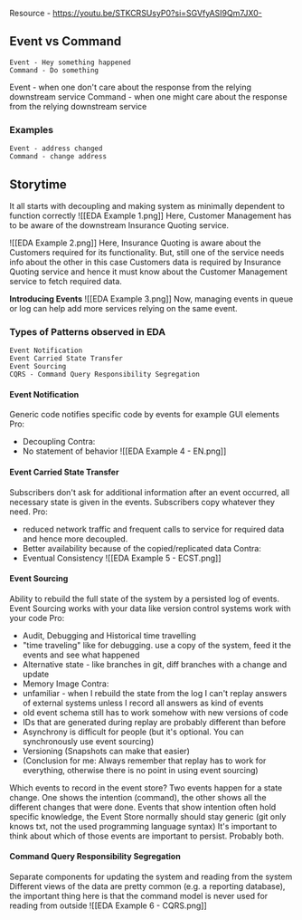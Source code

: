 Resource - https://youtu.be/STKCRSUsyP0?si=SGVfyASI9Qm7JX0-
## Event vs Command
	Event - Hey something happened
	Command - Do something

Event - when one don't care about the response from the relying downstream service
Command - when one might care about the response from the relying downstream service

### Examples
	Event - address changed
	Command - change address

## Storytime
It all starts with decoupling and making system as minimally dependent to function correctly
![[EDA Example 1.png]]
Here, Customer Management has to be aware of the downstream Insurance Quoting service.

![[EDA Example 2.png]]
Here, Insurance Quoting is aware about the Customers required for its functionality.
But, still one of the service needs info about the other in this case Customers data is required by Insurance Quoting service and hence it must know about the Customer Management service to fetch required data.

**Introducing Events**
![[EDA Example 3.png]]
Now, managing events in queue or log can help add more services relying on the same event.

### Types of Patterns observed in EDA
	Event Notification
	Event Carried State Transfer
	Event Sourcing
	CQRS - Command Query Responsibility Segregation

#### Event Notification
Generic code notifies specific code by events for example GUI elements
Pro: 
- Decoupling
Contra:
- No statement of behavior
![[EDA Example 4 - EN.png]]
#### Event Carried State Transfer
Subscribers don't ask for additional information after an event occurred, all necessary state is given in the events. Subscribers copy whatever they need. 
Pro:
- reduced network traffic and frequent calls to service for required data and hence more decoupled.
- Better availability because of the copied/replicated data 
Contra: 
- Eventual Consistency
![[EDA Example 5 - ECST.png]]

#### Event Sourcing
Ability to rebuild the full state of the system by a persisted log of events.
Event Sourcing works with your data like version control systems work with your code 
Pro:
- Audit, Debugging and Historical time travelling
- "time traveling" like for debugging. use a copy of the system, feed it the events and see what happened 
- Alternative state - like branches in git, diff branches with a change and update
- Memory Image
Contra:
- unfamiliar - when I rebuild the state from the log I can't replay answers of external systems unless I record all answers as kind of events 
- old event schema still has to work somehow with new versions of code 
- IDs that are generated during replay are probably different than before 
- Asynchrony is difficult for people (but it's optional. You can synchronously use event sourcing) 
- Versioning (Snapshots can make that easier) 
- (Conclusion for me: Always remember that replay has to work for everything, otherwise there is no point in using event sourcing) 
 
Which events to record in the event store? 
Two events happen for a state change. One shows the intention (command), the other shows all the different changes that were done. Events that show intention often hold specific knowledge, the Event Store normally should stay generic (git only knows txt, not the used programming language syntax) It's important to think about which of those events are important to persist. Probably both.
#### Command Query Responsibility Segregation 
Separate components for updating the system and reading from the system 
Different views of the data are pretty common (e.g. a reporting database), 
the important thing here is that the command model is never used for reading from outside
![[EDA Example 6 - CQRS.png]]